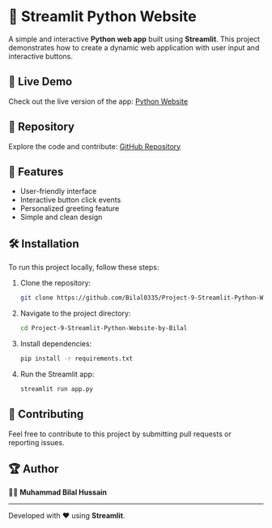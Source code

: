 # 🚀 Streamlit Python Website

A simple and interactive **Python web app** built using **Streamlit**. This project demonstrates how to create a dynamic web application with user input and interactive buttons.

## 🚀 Live Demo
Check out the live version of the app: [Python Website](https://python-website-by-bilal.streamlit.app/)

## 📂 Repository
Explore the code and contribute: [GitHub Repository](https://github.com/Bilal0335/Project-9-Streamlit-Python-Website-by-Bilal)

## 📌 Features
- User-friendly interface
- Interactive button click events
- Personalized greeting feature
- Simple and clean design

## 🛠 Installation
To run this project locally, follow these steps:

1. Clone the repository:
   ```sh
   git clone https://github.com/Bilal0335/Project-9-Streamlit-Python-Website-by-Bilal.git
   ```
2. Navigate to the project directory:
   ```sh
   cd Project-9-Streamlit-Python-Website-by-Bilal
   ```
3. Install dependencies:
   ```sh
   pip install -r requirements.txt
   ```
4. Run the Streamlit app:
   ```sh
   streamlit run app.py
   ```

## 🤝 Contributing
Feel free to contribute to this project by submitting pull requests or reporting issues.

## 🏆 Author
👨‍💻 **Muhammad Bilal Hussain**

---
Developed with ❤️ using **Streamlit**.

